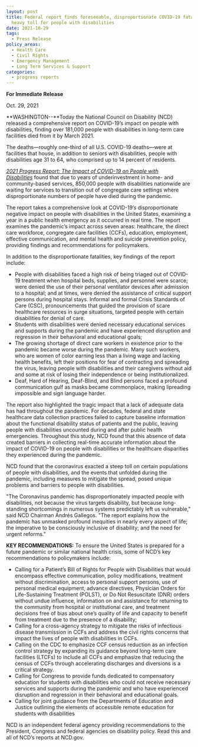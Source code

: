 ```yaml
---
layout: post
title: Federal report finds foreseeable, disproportionate COVID-19 fatalities,
  heavy toll for people with disabilities
date: 2021-10-29
tags:
  - Press Release
policy_areas:
  - Health Care
  - Civil Rights
  - Emergency Management
  - Long Term Services & Support
categories:
  - progress reports
---
```


**For Immediate Release**

Oct. 29, 2021

**WASHINGTON--**Today the National Council on Disability (NCD) released a comprehensive report on COVID-19’s impact on people with disabilities, finding over 181,000 people with disabilities in long-term care facilities died from it by March 2021.

The deaths—roughly one-third of all U.S. COVID-19 deaths—were at facilities that house, in addition to seniors with disabilities, people with disabilities age 31 to 64, who comprised up to 14 percent of residents.

*[2021 Progress Report: The Impact of COVID-19 on People with Disabilities](https://ncd.gov/progressreport/2021/2021-progress-report)* found that due to years of underinvestment in home- and community-based services, 850,000 people with disabilities nationwide are waiting for services to transition out of congregate care settings where disproportionate numbers of people have died during the pandemic.

The report takes a comprehensive look at COVID-19’s disproportionate negative impact on people with disabilities in the United States, examining a year in a public health emergency as it occurred in real time. The report examines the pandemic’s impact across seven areas: healthcare, the direct care workforce, congregate care facilities (CCFs), education, employment, effective communication, and mental health and suicide prevention policy, providing findings and recommendations for policymakers.

In addition to the disproportionate fatalities, key findings of the report include:

- People with disabilities faced a high risk of being triaged out of COVID-19 treatment when hospital beds, supplies, and personnel were scarce; were denied the use of their personal ventilator devices after admission to a hospital; and at times, were denied the assistance of critical support persons during hospital stays. Informal and formal Crisis Standards of Care (CSC), pronouncements that guided the provision of scare healthcare resources in surge situations, targeted people with certain disabilities for denial of care.
- Students with disabilities were denied necessary educational services and supports during the pandemic and have experienced disruption and regression in their behavioral and educational goals;
- The growing shortage of direct care workers in existence prior to the pandemic became worse during the pandemic. Many such workers, who are women of color earning less than a living wage and lacking health benefits, left their positions for fear of contracting and spreading the virus, leaving people with disabilities and their caregivers without aid and some at risk of losing their independence or being institutionalized.
- Deaf, Hard of Hearing, Deaf-Blind, and Blind persons faced a profound communication gulf as masks became commonplace, making lipreading impossible and sign language harder.

The report also highlighted the tragic impact that a lack of adequate data has had throughout the pandemic. For decades, federal and state healthcare data collection practices failed to capture baseline information about the functional disability status of patients and the public, leaving people with disabilities uncounted during and after public health emergencies. Throughout this study, NCD found that this absence of data created barriers in collecting real-time accurate information about the impact of COVID-19 on people with disabilities or the healthcare disparities they experienced during the pandemic.

NCD found that the coronavirus exacted a steep toll on certain populations of people with disabilities, and the events that unfolded during the pandemic, including measures to mitigate the spread, posed unique problems and barriers to people with disabilities.

"The Coronavirus pandemic has disproportionately impacted people with disabilities, not because the virus targets disability, but because long-standing shortcomings in numerous systems predictably left us vulnerable," said NCD Chairman Andrés Gallegos. "The report explains how the pandemic has unmasked profound inequities in nearly every aspect of life; the imperative to be consciously inclusive of disability; and the need for urgent reforms."

**KEY RECOMMENDATIONS:** To ensure the United States is prepared for a future pandemic or similar national health crisis, some of NCD’s key recommendations to policymakers include:

- Calling for a Patient’s Bill of Rights for People with Disabilities that would encompass effective communication, policy modifications, treatment without discrimination, access to personal support persons, use of personal medical equipment, advance directives, Physician Orders for Life-Sustaining Treatment (POLST), or Do Not Resuscitate (DNR) orders without undue influence, information on and assistance for returning to the community from hospital or institutional care, and treatment decisions free of bias about one’s quality of life and capacity to benefit from treatment due to the presence of a disability;
- Calling for a cross-agency strategy to mitigate the risks of infectious disease transmission in CCFs and address the civil rights concerns that impact the lives of people with disabilities in CCFs.
- Calling on the CDC to emphasize CCF census reduction as an infection control strategy by expanding its guidance beyond long-term care facilities (LTCFs) to include all CCFs and emphasize that reducing the census of CCFs through accelerating discharges and diversions is a critical strategy.
- Calling for Congress to provide funds dedicated to compensatory education for students with disabilities who could not receive necessary services and supports during the pandemic and who have experienced disruption and regression in their behavioral and educational goals.
- Calling for joint guidance from the Departments of Education and Justice outlining the elements of accessible remote education for students with disabilities

NCD is an independent federal agency providing recommendations to the President, Congress and federal agencies on disability policy. Read this and all of NCD’s reports at NCD.gov.
